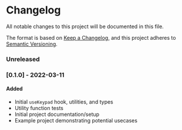 # Changelog
All notable changes to this project will be documented in this file.

The format is based on [Keep a Changelog](https://keepachangelog.com/en/1.0.0/),
and this project adheres to [Semantic Versioning](https://semver.org/spec/v2.0.0.html).

### Unreleased

### [0.1.0] - 2022-03-11
#### Added
- Initial `useKeypad` hook, utilities, and types
- Utility function tests
- Initial project documentation/setup
- Example project demonstrating potential usecases
